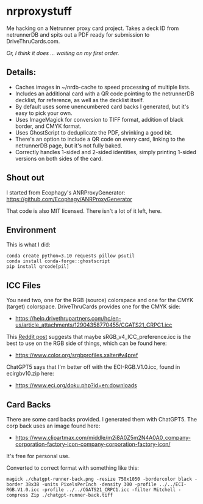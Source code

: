 # nrproxystuff
Me hacking on a Netrunner proxy card project. Takes a deck ID from
netrunnerDB and spits out a PDF ready for submission to DriveThruCards.com.

*Or, I think it does ... waiting on my first order.*

## Details:
- Caches images in ~/nrdb-cache to speed processing of multiple lists.
- Includes an additional card with a QR code pointing to the netrunnerDB decklist, for
  reference, as well as the decklist itself.
- By default uses some unencumbered card backs I generated, but it's easy to pick your own.
- Uses ImageMagick for conversion to TIFF format, addition of black border, and CMYK format.
- Uses GhostScript to deduplicate the PDF, shrinking a good bit.
- There's an option to include a QR code on every card, linking to the netrunnerDB page, but
  it's not fully baked.
- Correctly handles 1-sided and 2-sided identities, simply printing 1-sided versions on both
  sides of the card.

## Shout out
I started from Ecophagy's ANRProxyGenerator:
  https://github.com/Ecophagy/ANRProxyGenerator

That code is also MIT licensed. There isn't a lot of it left, here.

## Environment
This is what I did:
```
conda create python=3.10 requests pillow psutil
conda install conda-forge::ghostscript
pip install qrcode[pil]
```

## ICC Files
You need two, one for the RGB (source) colorspace and one for the CMYK (target) colorspace.
DriveThruCards provides one for the CMYK side:
- https://help.drivethrupartners.com/hc/en-us/article_attachments/12904358770455/CGATS21_CRPC1.icc

This [Reddit post](https://www.reddit.com/r/mpcproxies/comments/1axn285/updated_drivethrucards_guide/)
suggests that maybe sRGB_v4_ICC_preference.icc is the best to use
on the RGB side of things, which can be found here:
- https://www.color.org/srgbprofiles.xalter#v4pref

ChatGPT5 says that I'm better off with the ECI-RGB.V1.0.icc, found in ecirgbv10.zip here:
- https://www.eci.org/doku.php?id=en:downloads

## Card Backs
There are some card backs provided. I generated them with ChatGPT5. The corp back uses an image found here:
-  https://www.clipartmax.com/middle/m2i8A0Z5m2N4A0A0_company-corporation-factory-icon-company-corporation-factory-icon/

It's free for personal use.

Converted to correct format with something like this:
```
magick ./chatgpt-runner-back.png -resize 750x1050 -bordercolor black -border 38x38 -units PixelsPerInch -density 300 -profile ../../ECI-RGB.V1.0.icc -profile ../../CGATS21_CRPC1.icc -filter Mitchell -compress Zip ./chatgpt-runner-back.tiff
```
